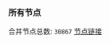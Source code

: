### 所有节点
合并节点总数: `30867`
[节点链接](https://github.com/qjlxg/586/raw/refs/heads/master/sub/sub_merge_base64.txt)


